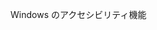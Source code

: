 <Token xmlns:xlink="http://www.w3.org/1999/xlink">Windows のアクセシビリティ機能</Token>

<!--HONumber=Jul16_HO3-->



